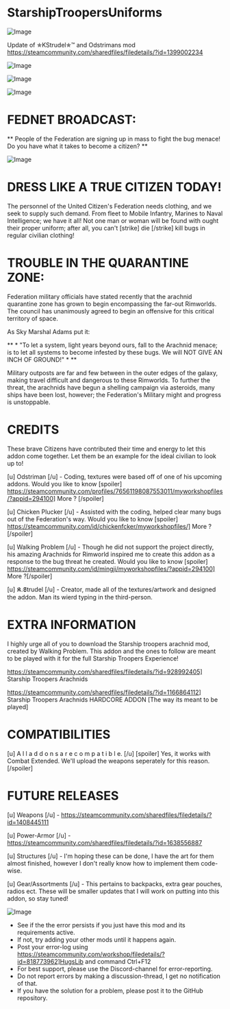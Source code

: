 # StarshipTroopersUniforms

![Image](https://i.imgur.com/WAEzk68.png)

Update of ✯KStrudel✯™ and Odstrimans mod
https://steamcommunity.com/sharedfiles/filedetails/?id=1399002234

![Image](https://i.imgur.com/7Gzt3Rg.png)

	
![Image](https://i.imgur.com/NOW7jU1.png)

![Image]( https://i.imgur.com/vAQ7CmE.gif )

#  FEDNET BROADCAST: 


** People of the Federation are signing up in mass to fight the bug menace! Do you have what it takes to become a citizen? **

![Image]( https://media.giphy.com/media/JtrlqX5gCiixG/giphy.gif )


#  DRESS LIKE A TRUE CITIZEN TODAY! 


The personnel of the United Citizen&apos;s Federation needs clothing, and we seek to supply such demand. From fleet to Mobile Infantry, Marines to Naval Intelligence; we have it all! Not one man or woman will be found with ought their proper uniform; after all, you can&apos;t [strike] die [/strike] kill bugs in regular civilian clothing!

#  TROUBLE IN THE QUARANTINE ZONE: 


Federation military officials have stated recently that the arachnid quarantine zone has grown to begin encompassing the far-out Rimworlds. The council has unanimously agreed to begin an offensive for this critical territory of space.

As Sky Marshal Adams put it:

** * &quot;To let a system, light years beyond ours, fall to the Arachnid menace; is to let all systems to become infested by these bugs. We will NOT GIVE AN INCH OF GROUND!&quot; * **

Military outposts are far and few between in the outer edges of the galaxy, making travel difficult and dangerous to these Rimworlds. To further the threat, the arachnids have begun a shelling campaign via asteroids, many ships have been lost, however; the Federation&apos;s Military might and progress is unstoppable.


#  CREDITS 

These brave Citizens have contributed their time and energy to let this addon come together. Let them be an example for the ideal civilian to look up to!

[u] Odstriman [/u] - Coding, textures were based off of one of his upcoming addons. Would you like to know [spoiler] https://steamcommunity.com/profiles/76561198087553011/myworkshopfiles/?appid=294100] More  ? [/spoiler]

[u] Chicken Plucker [/u] - Assisted with the coding, helped clear many bugs out of the Federation&apos;s way. Would you like to know [spoiler] https://steamcommunity.com/id/chickenfcker/myworkshopfiles/] More  ? [/spoiler]

[u] Walking Problem [/u] - Though he did not support the project directly, his amazing Arachnids for Rimworld inspired me to create this addon as a response to the bug threat he created. Would you like to know [spoiler] https://steamcommunity.com/id/mingji/myworkshopfiles/?appid=294100] More  ?[/spoiler]

[u] 𝕶.𝕾trudel [/u] - Creator, made all of the textures/artwork and designed the addon. Man its wierd typing in the third-person.

#  EXTRA INFORMATION 


I highly urge all of you to download the Starship troopers arachnid mod, created by Walking Problem. This addon and the ones to follow are meant to be played with it for the full Starship Troopers Experience!

https://steamcommunity.com/sharedfiles/filedetails/?id=928992405] Starship Troopers Arachnids 

https://steamcommunity.com/sharedfiles/filedetails/?id=1166864112] Starship Troopers Arachnids HARDCORE ADDON [The way its meant to be played] 

#  COMPATIBILITIES 


[u] A l l  a d d o n s  a r e  c o m p a t i b l e. [/u] [spoiler] Yes, it works with Combat Extended. We&apos;ll upload the weapons seperately for this reason. [/spoiler]

#  FUTURE RELEASES 


[u] Weapons [/u] - https://steamcommunity.com/sharedfiles/filedetails/?id=1408445111

[u] Power-Armor [/u] - https://steamcommunity.com/sharedfiles/filedetails/?id=1638556887

[u] Structures [/u] - I&apos;m hoping these can be done, I have the art for them almost finished, however I don&apos;t really know how to implement them code-wise.

[u] Gear/Assortments [/u] - This pertains to backpacks, extra gear pouches, radios ect. These will be smaller updates that I will work on putting into this addon, so stay tuned!

![Image](https://i.imgur.com/Rs6T6cr.png)



-  See if the the error persists if you just have this mod and its requirements active.
-  If not, try adding your other mods until it happens again.
-  Post your error-log using https://steamcommunity.com/workshop/filedetails/?id=818773962]HugsLib and command Ctrl+F12
-  For best support, please use the Discord-channel for error-reporting.
-  Do not report errors by making a discussion-thread, I get no notification of that.
-  If you have the solution for a problem, please post it to the GitHub repository.




